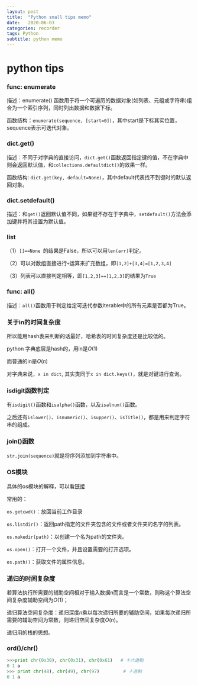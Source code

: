 ```yaml
---
layout: post
title:  "Python small tips memo"
date:   2020-06-03
categories: recorder
tags: Python
subtitle: python memo
---
```


# python tips

### func: enumerate

描述：enumerate() 函数用于将一个可遍历的数据对象(如列表、元组或字符串)组合为一个索引序列，同时列出数据和数据下标。

函数结构：`enumerate(sequence, [start=0])`，其中start是下标其实位置，sequence表示可迭代对象。

### dict.get()

描述：不同于对字典的直接访问，`dict.get()`函数返回指定键的值，不在字典中则会返回默认值，和`collections.defaultdict()`的效果一样。

函数结构: `dict.get(key, default=None)`，其中default代表找不到键时的默认返回对象。

### dict.setdefault()

描述：和`get()`返回默认值不同，如果键不存在于字典中，`setdefault()`方法会添加键并将其设置为默认值。

### list

（1）`[]==None `的结果是False，所以可以用`len(arr)`判定。

（2）可以对数组直接进行`+`运算来扩充数组，即`[1,2]+[3,4]=[1,2,3,4]`

（3）列表可以直接判定相等，即`[1,2,3]==[1,2,3]`的结果为`True`

### func: all()

描述：`all()`函数用于判定给定可迭代参数iterable中的所有元素是否都为True。

### 关于in的时间复杂度

所以能用hash表来判断的话最好，哈希表的时间复杂度还是比较低的。

python 字典底层是hash的，用in是$O(1)$

而普通的in是$O(n)$

对字典来说，`x in dict`, 其实类同于`x in dict.keys()`，就是对键进行查询。

### **isdigit函数判定**

有`isdigit()`函数和`isalpha()`函数，以及`isalnum()`函数。

之后还有`islower()`、`isnumeric()`、`isupper()`、`isTitle()`，都是用来判定字符串的组成。

### join()函数

`str.join(sequence)`就是将序列添加到字符串中。

### OS模块

具体的os模块的解释，可以看[链接](https://www.runoob.com/python/os-file-methods.html)

常用的： 

`os.getcwd()`：放回当前工作目录

`os.listdir()`：返回path指定的文件夹包含的文件或者文件夹的名字的列表。

`os.makedir(path)`：以创建一个名为path的文件夹。

`os.open()`：打开一个文件，并且设置需要的打开选项。

`os.path()`：获取文件的属性信息。

### **递归的时间复杂度**

若算法执行所需要的辅助空间相对于输入数据n而言是一个常数，则称这个算法空间复杂度辅助空间为$O(1)$；

递归算法空间复杂度：递归深度$n$乘以每次递归所要的辅助空间，如果每次递归所需要的辅助空间为常数，则递归空间复杂度$O(n)$。

递归用的栈的思想。

### ord()/chr()

```python
>>>print chr(0x30), chr(0x31), chr(0x61)   # 十六进制
0 1 a
>>> print chr(48), chr(49), chr(97)         # 十进制
0 1 a
```

